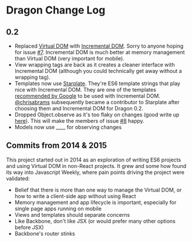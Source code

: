 # Dragon Change Log

## 0.2
- Replaced [Virtual DOM](https://github.com/Matt-Esch/virtual-dom) with [Incremental DOM](https://github.com/google/incremental-dom). Sorry to anyone hoping for issue [#7](https://github.com/chrisabrams/dragon/issues/7). Incremental DOM is much better at memory management than Virtual DOM (very important for mobile).
- View wrapping tags are back as it creates a cleaner interface with Incremental DOM (although you could technically get away without a wrapping tag).
- Templates now use [Starplate](https://github.com/littlstar/starplate). They're ES6 template strings that play nice with Incremental DOM. They are one of the templates [recommended by Google](https://github.com/google/incremental-dom#starplate) to be used with Incremental DOM. [@chrisabrams](https://github.com/chrisabrams) subsequently became a contributor to Starplate after choosing them and Incremental DOM for Dragon 0.2.
- Dropped Object.observe as it's too flaky on changes (good write up [here](https://medium.com/@mweststrate/object-observe-is-dead-long-live-mobservable-observe-ad96930140c5#.wvmc6g2mx)). This will make the members of issue [#8](https://github.com/chrisabrams/dragon/issues/8) happy.
- Models now use ____ for observing changes

## Commits from 2014 & 2015
This project started out in 2014 as an exploration of writing ES6 projects and using Virtual DOM in non-React projects. It grew and some how found its way into Javascript Weekly, where pain points driving the project were validated:
- Belief that there is more than one way to manage the Virtual DOM, or how to write a client-side app without using React
- Memory management and app lifecycle is important, especially for single page apps running on mobile
- Views and templates should separate concerns
- Like Backbone, don't like JSX (or would prefer many other options before JSX)
- Backbone's router stinks

